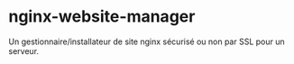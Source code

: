 # nginx-website-manager
Un gestionnaire/installateur de site nginx sécurisé ou non par SSL pour un serveur. 
